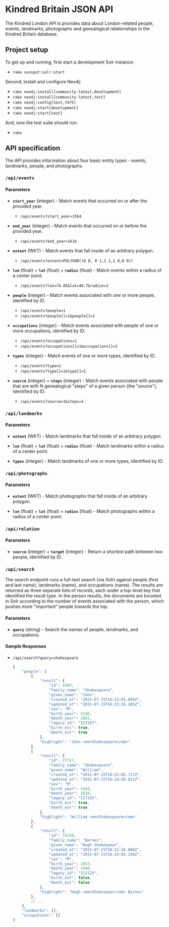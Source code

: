 # Kindred Britain JSON API

The Kindred London API is provides data about London-related people, events, landmarks, photographs and genealogical relationships in the Kindred Britain database.

## Project setup

To get up and running, first start a development Solr instance:

  - `rake sunspot:solr:start`

Second, install and configure Neo4j:

  - `rake neo4j:install[community-latest,development]`
  - `rake neo4j:install[community-latest,test]`
  - `rake neo4j:config[test,7475]`
  - `rake neo4j:start[development]`
  - `rake neo4j:start[test]`

And, now the test suite should run:

  - `rake`

## API specification

The API provides information about four basic entity types - events, landmarks, people, and photographs.

### `/api/events`

#### Parameters

  - **`start_year`** (integer) - Match events that occurred on or after the provided year.
    - `/api/events?start_year=1564`

  - **`end_year`** (integer) - Match events that occurred on or before the provided year.
    - `/api/events?end_year=1616`

  - **`extent`** (WKT) - Match events that fall inside of an arbitrary polygon.
    - `/api/events?extent=POLYGON((0 0, 0 1,1 1,1 0,0 0))`

  - **`lon`** (float) + **`lat`** (float) + **`radius`** (float) - Match events within a radius of a center point.
    - `/api/events?lon=74.05&lat=40.7&radius=3`

  - **`people`** (integer) - Match events associated with one or more people, identified by ID.
    - `/api/events?people=1`
    - `/api/events?people[]=1&people[]=2`

  - **`occupations`** (integer) - Match events associated with people of one or more occupations, identified by ID.
    - `/api/events?occupations=1`
    - `/api/events?occupations[]=1&occupations[]=2`

  - **`types`** (integer) - Match events of one or more types, identified by ID.
    - `/api/events?type=1`
    - `/api/events?type[]=1&type[]=2`

  - **`source`** (integer) + **`steps`** (integer) - Match events associated with people that are with N genealogical "steps" of a given person (the "source"), identified by ID.
    - `/api/events?source=1&steps=3`

### `/api/landmarks`

#### Parameters

  - **`extent`** (WKT) - Match landmarks that fall inside of an arbitrary polygon.

  - **`lon`** (float) + **`lat`** (float) + **`radius`** (float) - Match landmarks within a radius of a center point.

  - **`types`** (integer) - Match landmarks of one or more types, identified by ID.

### `/api/photographs`

#### Parameters

  - **`extent`** (WKT) - Match photographs that fall inside of an arbitrary polygon.

  - **`lon`** (float) + **`lat`** (float) + **`radius`** (float) - Match photographs within a radius of a center point.

### `/api/relation`

#### Parameters

  - **`source`** (integer) + **`target`** (integer) - Return a shortest path between two people, identified by ID.

### `/api/search`

The search endpoint runs a full-text search (via Solr) against people (first and last name), landmarks (name), and occupations (name). The results are returned as three separate lists of records, each under a top-level key that identified the result type. In the person results, the documents are boosted in Solr according to the number of events associated with the person, which pushes more "important" people towards the top.

#### Parameters

  - **`query`** (string) - Search the names of people, landmarks, and occupations.

#### Sample Responses

  - `/api/search?query=shakespeare`

    ```javascript
    {
        "people": [
            {
                "result": {
                    "id": 5493,
                    "family_name": "Shakespeare",
                    "given_name": "John",
                    "created_at": "2015-07-15T16:21:01.999Z",
                    "updated_at": "2015-07-15T16:23:26.305Z",
                    "sex": "M",
                    "birth_year": 1530,
                    "death_year": 1601,
                    "legacy_id": "I27327",
                    "birth_est": true,
                    "death_est": true
                },
                "highlight": "John <em>Shakespeare</em>"
            },
            {
                "result": {
                    "id": 27717,
                    "family_name": "Shakespeare",
                    "given_name": "William",
                    "created_at": "2015-07-15T16:22:05.717Z",
                    "updated_at": "2015-07-15T16:24:56.811Z",
                    "sex": "M",
                    "birth_year": 1564,
                    "death_year": 1616,
                    "legacy_id": "I27325",
                    "birth_est": true,
                    "death_est": true
                },
                "highlight": "William <em>Shakespeare</em>"
            },
            {
                "result": {
                    "id": 14158,
                    "family_name": "Barnes",
                    "given_name": "Hugh Shakespear",
                    "created_at": "2015-07-15T16:21:26.868Z",
                    "updated_at": "2015-07-15T16:24:01.330Z",
                    "sex": "M",
                    "birth_year": 1853,
                    "death_year": 1940,
                    "legacy_id": "I12125",
                    "birth_est": false,
                    "death_est": false
                },
                "highlight": "Hugh <em>Shakespear</em> Barnes"
            },
            // ...
        ],
        "landmarks": [],
        "occupations": []
    }
    ```
